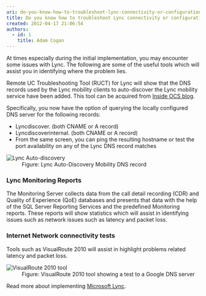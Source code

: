 ```yaml
---
uri: do-you-know-how-to-troubleshoot-lync-connectivity-or-configuration-issues
title: Do you know how to troubleshoot Lync connectivity or configuration issues?
created: 2012-04-17 21:06:54
authors:
  - id: 1
    title: Adam Cogan
---
```





<span class='intro'> At times especially during the initial implementation, you may encounter some issues with Lync. The following are some of the useful tools which will assist you in identifying where the problem lies.<br> </span>

<p>Remote UC Troubleshooting Tool (RUCT) for Lync will show that the DNS records used by the Lync mobility clients to auto-discover the Lync mobility service have been added. This tool can be acquired from <a href="http&#58;//insideocs.com/" target="_blank">Inside OCS blog</a>.</p><p>Specifically, you now have the option of querying the locally configured DNS server for the following records&#58;</p><ul><li>Lyncdiscover. (both CNAME or A record)</li><li>Lyncdiscoverinternal. (both CNAME or A record)</li><li>From the same screen, you can ping the resulting hostname or test the port availability on any of the Lync DNS record matches</li></ul><dl class="image"><dt> <img src="/PublishingImages/lync-auto-discovery.jpg" alt="Lync Auto-discovery" class="ms-rteCustom-ImageArea" /> </dt><dd>Figure&#58; Lync Auto-Discovery Mobility DNS record</dd></dl><h3 class="ssw15-rteElement-H3">Lync Monitoring Reports</h3><p>The Monitoring Server collects data from the call detail recording (CDR) and Quality of Experience (QoE) databases and presents that data with the help of the SQL Server Reporting Services and the predefined Monitoring reports. These reports will show statistics which will assist in identifying issues such as network issues such as latency and packet loss.</p><h3 class="ssw15-rteElement-H3">Internet Network connectivity tests</h3><p>Tools such as&#160;VisualRoute 2010 will assist in highlight problems related latency and packet loss.</p><dl class="image"><dt><img src="/PublishingImages/visualroute-tool.jpg" alt="VisualRoute 2010 tool" class="ms-rteCustom-ImageArea" /> </dt><dd>Figure&#58; VisualRoute 2010 tool showing a test to a Google DNS server</dd></dl><p>Read more about implementing&#160;<a href="http&#58;//www.ssw.com.au/ssw/Consulting/Lync.aspx">Microsoft Lync</a>.​<br></p>


